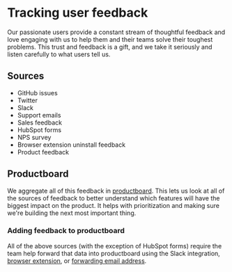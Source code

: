 # Tracking user feedback

Our passionate users provide a constant stream of thoughtful feedback and love engaging with us to help them and their teams solve their toughest problems. This trust and feedback is a gift, and we take it seriously and listen carefully to what users tell us.

## Sources

- GitHub issues
- Twitter
- Slack
- Support emails
- Sales feedback
- HubSpot forms
- NPS survey
- Browser extension uninstall feedback
- Product feedback

## Productboard

We aggregate all of this feedback in [productboard](https://sourcegraph.productboard.com/). This lets us look at all of the sources of feedback to better understand which features will have the biggest impact on the product. It helps with prioritization and making sure we're building the next most important thing.

### Adding feedback to productboard

All of the above sources (with the exception of HubSpot forms) require the team help forward that data into productboard using the Slack integration, [browser extension](https://chrome.google.com/webstore/detail/productboard-make-product/mlpbdkpkicfkhgagnoamdcimmhdkakni?hl=en), or [forwarding email address](mailto:inbox-hkpsum5melnwcauyjvztbtsq@inbound.productboard.com).
